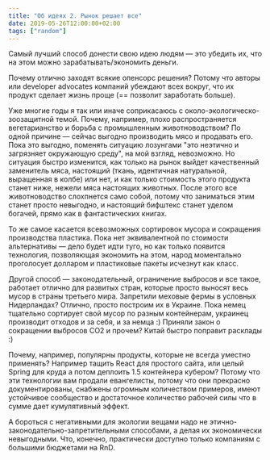 ```yaml
---
title: "Об идеях 2. Рынок решает все"
date: 2019-05-26T12:00:00+02:00
tags: ["random"]
---
```


Самый лучший способ донести свою идею людям — это убедить их, что на этом можно зарабатывать/экономить деньги.

Почему отлично заходят всякие опенсорс решения? Потому что авторы или developer advocates компаний убеждают всех вокруг, что их продукт сделает жизнь проще (== позволит заработать больше).

Уже многие годы я так или иначе соприкасаюсь с около-экологическо-зоозащитной темой. Почему, например, плохо распространяется вегетарианство и борьба с промышленным животноводством? По одной причине — сейчас выгодно производить мясо и продавать его. Пока это выгодно, поменять ситуацию лозунгами "это неэтично и загрязняет окружающую среду", на мой взгляд, невозможно. Но ситуация быстро изменится, как только на рынок выйдет качественный заменитель мяса, настоящий (ткань, идентичная натуральной, выращенная в колбе) или нет, и как только стоимость этого продукта станет ниже, нежели мяса настоящих животных. 
После этого все животноводство слохпнется само собой, потому что заниматься этим станет просто невыгодно, и настоящий бифштекс станет уделом богачей, прямо как в фантастических книгах.

То же самое касается всевозможных сортировок мусора и сокращения производства пластика. Пока нет эквивалентной по стоимости альтернативы — дело будет идти туго, но как только появится технология, позволяющая экономить на этом, народ моментально проголосует долларом и пластиковые пакеты исчезнут как класс.

Другой способ — законодательный, ограничение выбросов и все такое, работает отлично для развитых стран, которые просто выносят весь мусор в страны третьего мира. Запретили меховые фермы в условных Нидерландах? Отлично, просто построим их в Украине. Пока немец тщательно сортирует свой мусор по разным контейнерам, украинец производит отходов и за себя, и за немца :) Приняли закон о сокращении выбросов СО2 и прочем? Китай быстро поправит расклады :)

Почему, например, популярны продукты, которые не всегда уместно применять? Например тащить React для простого сайта, или целый Spring для круда а потом деплоить 1.5 контейнера кубером? Потому что эти технологии вам продали евангелисты, потому что они прекрасно документированы, снабжены огромным количеством примеров, имеют устойчивое сообщество и достаточное количество рабочей силы что в сумме дает кумулятивный эффект. 

А бороться с негативными для экологии вещами надо не этично-законодательно-запретительными способами, а делая их экономически невыгодными. Что, конечно, практически доступно только компаниям с большими бюджетами на RnD.